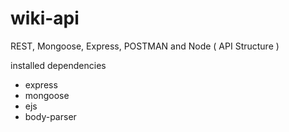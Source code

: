 # wiki-api
REST, Mongoose, Express, POSTMAN and Node ( API Structure ) 


installed dependencies 
- express 
- mongoose 
- ejs 
- body-parser 


